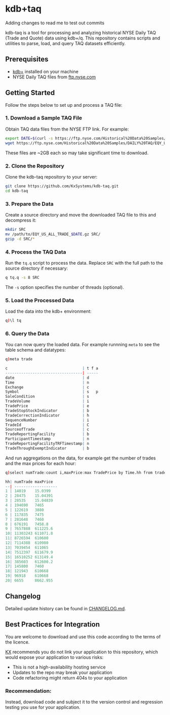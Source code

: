 # kdb+taq
Adding changes to read me to test out commits

kdb-taq is a tool for processing and analyzing historical NYSE Daily TAQ (Trade and Quote) data using kdb+/q. This repository contains scripts and utilities to parse, load, and query TAQ datasets efficiently.

## Prerequisites

- [kdb+](https://kx.com/kdb-personal-edition-download/) installed on your machine
- NYSE Daily TAQ files from [ftp.nyse.com](https://ftp.nyse.com/Historical%20Data%20Samples/DAILY%20TAQ/)

## Getting Started

Follow the steps below to set up and process a TAQ file:

### 1. Download a Sample TAQ File

Obtain TAQ data files from the NYSE FTP link. For example:

```bash
export DATE=$(curl -s https://ftp.nyse.com/Historical%20Data%20Samples/DAILY%20TAQ/| grep -oE 'EQY_US_ALL_TRADE_2[0-9]{7}' | grep -oE '2[0-9]{7}'|head -1)
wget https://ftp.nyse.com/Historical%20Data%20Samples/DAILY%20TAQ/EQY_US_ALL_TRADE_$DATE.gz
```

These files are ~2GB each so may take significant time to download.

### 2. Clone the Repository

Clone the kdb-taq repository to your server:

```bash
git clone https://github.com/KxSystems/kdb-taq.git
cd kdb-taq
```

### 3. Prepare the Data

Create a source directory and move the downloaded TAQ file to this and decompress it:

```bash
mkdir SRC
mv /path/to/EQY_US_ALL_TRADE_$DATE.gz SRC/
gzip -d SRC/*
```

### 4. Process the TAQ Data

Run the `tq.q` script to process the data. Replace `SRC` with the full path to the source directory if necessary:

```bash
q tq.q -s 8 SRC
```

The `-s` option specifies the number of threads (optional).

### 5. Load the Processed Data

Load the data into the kdb+ environment:

```bash
q)\l tq
```

### 6. Query the Data

You can now query the loaded data. For example runnning `meta` to see the table schema and datatypes:

```q
q)meta trade

c                                 | t f a
----------------------------------| -----
date                              | d    
Time                              | n    
Exchange                          | c    
Symbol                            | s   p
SaleCondition                     | s    
TradeVolume                       | i    
TradePrice                        | e    
TradeStopStockIndicator           | b    
TradeCorrectionIndicator          | h    
SequenceNumber                    | i    
TradeId                           | C    
SourceofTrade                     | c    
TradeReportingFacility            | b    
ParticipantTimestamp              | n    
TradeReportingFacilityTRFTimestamp| n    
TradeThroughExemptIndicator       | b   
```

And run aggregations on the data, for example get the number of trades and the max prices for each hour:

```q
q)select numTrade:count i,maxPrice:max TradePrice by Time.hh from trade

hh| numTrade maxPrice
--| -------------------
1 | 14019    15.0399   
2 | 28475    15.04391  
3 | 28535    15.04839  
4 | 194690   7465      
5 | 122619   3880      
6 | 117835   7475      
7 | 281648   7460      
8 | 676191   7458.8    
9 | 7657888  611225.6  
10| 11303243 611071.8  
11| 8726594  610600    
12| 7114388  610980    
13| 7039454  611065    
14| 7512397  611679.9  
15| 16510252 613149.4  
16| 385603   612600.2  
17| 145800   7460      
18| 121943   610668    
19| 96918    610668    
20| 6655     8662.955

```

## Changelog
Detailed update history can be found in [CHANGELOG.md](CHANGELOG.md).

## Best Practices for Integration

You are welcome to download and use this code according to the terms of the licence.

[KX](kx.com) recommends you do not link your application to this repository,
which would expose your application to various risks:

- This is not a high-availability hosting service
- Updates to the repo may break your application
- Code refactoring might return 404s to your application

### Recommendation:
Instead, download code and subject it to the version control and regression testing
you use for your application.
